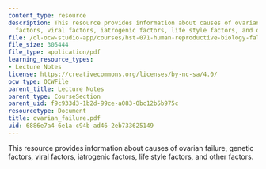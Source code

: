 ```yaml
---
content_type: resource
description: This resource provides information about causes of ovarian failure, genetic
  factors, viral factors, iatrogenic factors, life style factors, and other factors.
file: /ol-ocw-studio-app/courses/hst-071-human-reproductive-biology-fall-2005/6886e7a46e1ac94bad462eb733625149_ovarian_failure.pdf
file_size: 305444
file_type: application/pdf
learning_resource_types:
- Lecture Notes
license: https://creativecommons.org/licenses/by-nc-sa/4.0/
ocw_type: OCWFile
parent_title: Lecture Notes
parent_type: CourseSection
parent_uid: f9c933d3-1b2d-99ce-a083-0bc12b5b975c
resourcetype: Document
title: ovarian_failure.pdf
uid: 6886e7a4-6e1a-c94b-ad46-2eb733625149
---
```

This resource provides information about causes of ovarian failure, genetic factors, viral factors, iatrogenic factors, life style factors, and other factors.